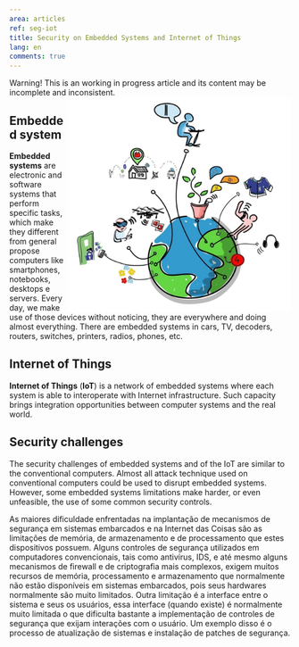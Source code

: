 ```yaml
---
area: articles
ref: seg-iot
title: Security on Embedded Systems and Internet of Things
lang: en
comments: true
---
```


<div class="alert">Warning! This is an working in progress article and its content may be incomplete and inconsistent.</div>

<img src="/img/iot.jpg" style="float: right;" width="400px" />

## Embedded system

**Embedded systems** are electronic and software systems that perform specific tasks, which make they different from general propose computers like smartphones, notebooks, desktops e servers. Every day, we make use of those devices without noticing, they are everywhere and doing almost everything. There are embedded systems in cars, TV, decoders, routers, switches, printers, radios, phones, etc.

## Internet of Things 

**Internet of Things** (**IoT**) is a network of embedded systems where each system is able to interoperate with Internet infrastructure. Such capacity brings integration opportunities between computer systems and the real world.

## Security challenges

The security challenges of embedded systems and of the IoT are similar to the conventional computers. Almost all attack technique used on conventional computers could be used to disrupt embedded systems. However, some embedded systems limitations make harder, or even unfeasible, the use of some common security controls.

As maiores dificuldade enfrentadas na implantação de mecanismos de segurança em sistemas embarcados e na Internet das Coisas são as limitações de memória, de armazenamento e de processamento que estes dispositivos possuem. Alguns controles de segurança utilizados em computadores convencionais, tais como antivírus, IDS, e até mesmo alguns mecanismos de firewall e de criptografia mais complexos, exigem muitos recursos de memória, processamento e armazenamento que normalmente não estão disponíveis em sistemas embarcados, pois seus hardwares normalmente são muito limitados. Outra limitação é a interface entre o sistema e seus os usuários, essa interface (quando existe) é normalmente muito limitada o que dificulta bastante a implementação de controles de segurança que exijam interações com o usuário. Um exemplo disso é o processo de atualização de sistemas e instalação de patches de segurança.
